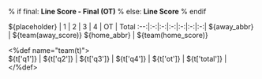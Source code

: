 % if final:
**Line Score - Final (OT)**
% else:
**Line Score**
% endif

${placeholder}
 | 1 | 2 | 3 | 4 | OT | Total
:--:|:-:|:-:|:-:|:-:|:-:|:-:|
${away_abbr} | ${team(away_score)}
${home_abbr} | ${team(home_score)}

<%def name="team(t)">\
${t['q1']} | ${t['q2']} | ${t['q3']} | ${t['q4']} | ${t['ot']} | ${t['total']} |\
</%def>